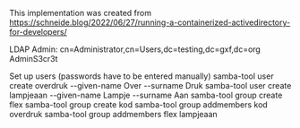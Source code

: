 This implementation was created from https://schneide.blog/2022/06/27/running-a-containerized-activedirectory-for-developers/

LDAP Admin:
cn=Administrator,cn=Users,dc=testing,dc=gxf,dc=org
AdminS3cr3t

Set up users (passwords have to be entered manually)
samba-tool user create overdruk --given-name Over --surname Druk
samba-tool user create lampjeaan --given-name Lampje --surname Aan
samba-tool group create flex
samba-tool group create kod
samba-tool group addmembers kod overdruk
samba-tool group addmembers flex lampjeaan
